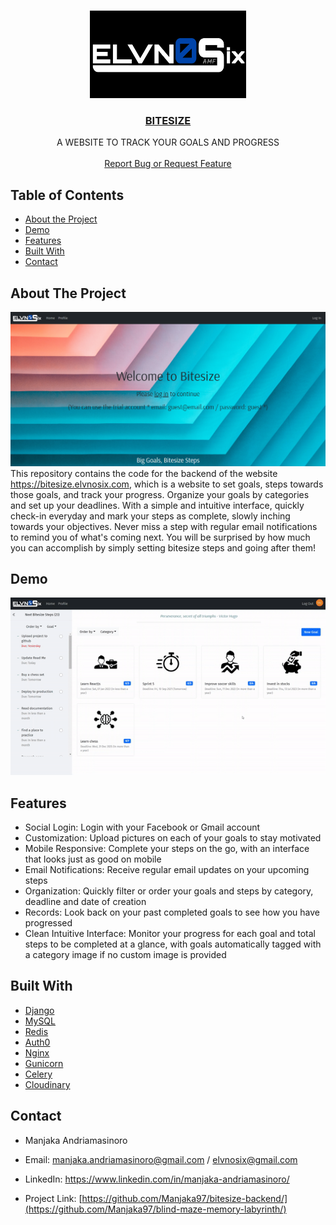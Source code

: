 <!-- PROJECT LOGO -->
<br />
<p align="center">
  <a href="https://github.com/Manjaka97?tab=repositories">
    <img src="images/logo.png" alt="Logo" width="250" height="140">
  </a>

  <h3 align="center"><a href="https://bitesize.elvnosix.com">BITESIZE</a></h3>

  <p align="center">
    A WEBSITE TO TRACK YOUR GOALS AND PROGRESS
    <br />
    <br />
    <a href="https://github.com/Manjaka97/bitesize-backend/issues">Report Bug or Request Feature</a>
  </p>
</p>



<!-- TABLE OF CONTENTS -->
## Table of Contents

* [About the Project](#about-the-project)
* [Demo](#demo)
* [Features](#features)
* [Built With](#built-with)
* [Contact](#contact)




<!-- ABOUT THE PROJECT -->
## About The Project

![product-screenshot]
This repository contains the code for the backend of the website https://bitesize.elvnosix.com, which is a website to set goals, steps towards those goals, and track your progress. Organize your goals by categories and set up your deadlines. With a simple and intuitive interface, quickly check-in everyday and mark your steps as complete, slowly inching towards your objectives. Never miss a step with regular email notifications to remind you of what's coming next. You will be surprised by how much you can accomplish by simply setting bitesize steps and going after them!

<!-- DEMO -->
## Demo

![demo]

<!-- FEATURES -->
## Features

* Social Login: Login with your Facebook or Gmail account
* Customization: Upload pictures on each of your goals to stay motivated
* Mobile Responsive: Complete your steps on the go, with an interface that looks just as good on mobile
* Email Notifications: Receive regular email updates on your upcoming steps
* Organization: Quickly filter or order your goals and steps by category, deadline and date of creation
* Records: Look back on your past completed goals to see how you have progressed
* Clean Intuitive Interface: Monitor your progress for each goal and total steps to be completed at a glance, with goals automatically tagged with a category image if no custom image is provided

<!-- TECHNOLOGIES -->
## Built With

* [Django](https://www.djangoproject.com/)
* [MySQL](https://www.mysql.com/)
* [Redis](https://redis.io/)
* [Auth0](https://auth0.com/)
* [Nginx](https://www.nginx.com/)
* [Gunicorn](https://gunicorn.org/)
* [Celery](https://github.com/celery/celery)
* [Cloudinary](https://cloudinary.com/)

<!-- CONTACT -->
## Contact

* Manjaka Andriamasinoro 
* Email: manjaka.andriamasinoro@gmail.com / elvnosix@gmail.com
* LinkedIn: https://www.linkedin.com/in/manjaka-andriamasinoro/

* Project Link: [https://github.com/Manjaka97/bitesize-backend/](https://github.com/Manjaka97/blind-maze-memory-labyrinth/)


<!-- MARKDOWN LINKS & IMAGES -->
[linkedin-url]: https://www.linkedin.com/in/manjaka-andriamasinoro/
[product-screenshot]: images/screenshot.png
[demo]: images/demo.gif